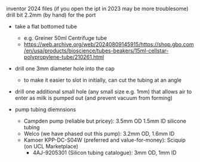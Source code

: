 inventor 2024 files (if you open the ipt in 2023 may be more troublesome)
drill bit 2.2mm (by hand) for the port


- take a flat bottomed tube
  - e.g. Greiner 50ml Centrifuge tube
  - https://web.archive.org/web/20240809145915/https://shop.gbo.com/en/usa/products/bioscience/tubes-beakers/15ml-cellstar-polypropylene-tube/210261.html
- drill one 3mm diameter hole into the cap
  - to make it easier to slot in initially, can cut the tubing at an angle
- drill one additional small hole (any small size e.g. 1mm) that allows air to enter as milk is pumped out (and prevent vacuum from forming)

- pump tubing diemnsions
  - Campden pump (reliable but pricey):  3.5mm OD 1.5mm ID silicone tubing
  - Welco (we have phased out this pump): 3.2mm OD, 1.6mm ID
  - Kamoer KPP-DC-S04W (preferred and value-for-money): Sciquip (on UCL Marketplace)
    - 4AJ-9205301 (Silicon tubing catalogue): 3mm OD, 1mm ID
